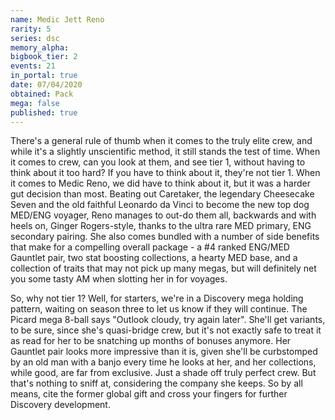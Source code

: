 ```yaml
---
name: Medic Jett Reno
rarity: 5
series: dsc
memory_alpha:
bigbook_tier: 2
events: 21
in_portal: true
date: 07/04/2020
obtained: Pack
mega: false
published: true
---
```


There's a general rule of thumb when it comes to the truly elite crew, and while it's a slightly unscientific method, it still stands the test of time. When it comes to crew, can you look at them, and see tier 1, without having to think about it too hard? If you have to think about it, they're not tier 1. When it comes to Medic Reno, we did have to think about it, but it was a harder gut decision than most. Beating out Caretaker, the legendary Cheesecake Seven and the old faithful Leonardo da Vinci to become the new top dog MED/ENG voyager, Reno manages to out-do them all, backwards and with heels on, Ginger Rogers-style, thanks to the ultra rare MED primary, ENG secondary pairing. She also comes bundled with a number of side benefits that make for a compelling overall package - a #4 ranked ENG/MED Gauntlet pair, two stat boosting collections, a hearty MED base, and a collection of traits that may not pick up many megas, but will definitely net you some tasty AM when slotting her in for voyages. 

So, why not tier 1? Well, for starters, we're in a Discovery mega holding pattern, waiting on season three to let us know if they will continue. The Picard mega 8-ball says "Outlook cloudy, try again later". She'll get variants, to be sure, since she's quasi-bridge crew, but it's not exactly safe to treat it as read for her to be snatching up months of bonuses anymore. Her Gauntlet pair looks more impressive than it is, given she'll be curbstomped by an old man with a banjo every time he looks at her, and her collections, while good, are far from exclusive. Just a shade off truly perfect crew. But that's nothing to sniff at, considering the company she keeps. So by all means, cite the former global gift and cross your fingers for further Discovery development.
